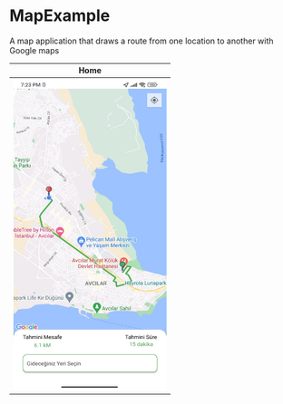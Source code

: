# MapExample

A map application that draws a route from one location to another with Google maps

| Home | 
| ----- | 
|<img src="media/home.jpeg" width="270" height="550"/>|
